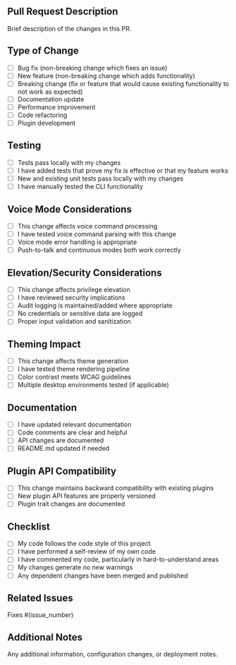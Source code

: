 ## Pull Request Description
Brief description of the changes in this PR.

## Type of Change
- [ ] Bug fix (non-breaking change which fixes an issue)
- [ ] New feature (non-breaking change which adds functionality)
- [ ] Breaking change (fix or feature that would cause existing functionality to not work as expected)
- [ ] Documentation update
- [ ] Performance improvement
- [ ] Code refactoring
- [ ] Plugin development

## Testing
- [ ] Tests pass locally with my changes
- [ ] I have added tests that prove my fix is effective or that my feature works
- [ ] New and existing unit tests pass locally with my changes
- [ ] I have manually tested the CLI functionality

## Voice Mode Considerations
- [ ] This change affects voice command processing
- [ ] I have tested voice command parsing with this change
- [ ] Voice mode error handling is appropriate
- [ ] Push-to-talk and continuous modes both work correctly

## Elevation/Security Considerations
- [ ] This change affects privilege elevation
- [ ] I have reviewed security implications
- [ ] Audit logging is maintained/added where appropriate
- [ ] No credentials or sensitive data are logged
- [ ] Proper input validation and sanitization

## Theming Impact
- [ ] This change affects theme generation
- [ ] I have tested theme rendering pipeline
- [ ] Color contrast meets WCAG guidelines
- [ ] Multiple desktop environments tested (if applicable)

## Documentation
- [ ] I have updated relevant documentation
- [ ] Code comments are clear and helpful
- [ ] API changes are documented
- [ ] README.md updated if needed

## Plugin API Compatibility
- [ ] This change maintains backward compatibility with existing plugins
- [ ] New plugin API features are properly versioned
- [ ] Plugin trait changes are documented

## Checklist
- [ ] My code follows the code style of this project
- [ ] I have performed a self-review of my own code
- [ ] I have commented my code, particularly in hard-to-understand areas
- [ ] My changes generate no new warnings
- [ ] Any dependent changes have been merged and published

## Related Issues
Fixes #(issue_number)

## Additional Notes
Any additional information, configuration changes, or deployment notes.
